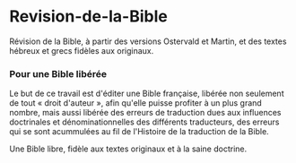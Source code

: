 Revision-de-la-Bible
====================

Révision de la Bible, à partir des versions Ostervald et Martin, et des textes hébreux et grecs fidèles aux originaux.

### Pour une Bible libérée ###

Le but de ce travail est d'éditer une Bible française, libérée non seulement de tout « droit d'auteur », afin qu'elle puisse profiter à un plus grand nombre, mais aussi libérée des erreurs de traduction dues aux influences doctrinales et dénominationnelles des différents traducteurs, des erreurs qui se sont acummulées au fil de l'Histoire de la traduction de la Bible. 

Une Bible libre, fidèle aux textes originaux et à la saine doctrine.

